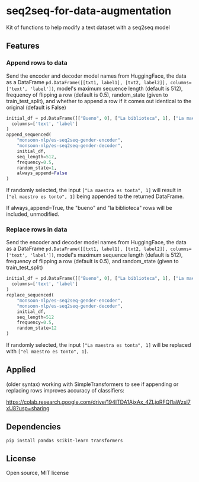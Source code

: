# seq2seq-for-data-augmentation

Kit of functions to help modify a text dataset with a seq2seq model

## Features

### Append rows to data

Send the encoder and decoder model names from HuggingFace,
the data as a DataFrame ```pd.DataFrame([[txt1, label1], [txt2, label2]], columns=['text', 'label'])```,
model's maximum sequence length (default is 512),
frequency of flipping a row (default is 0.5),
random_state (given to train_test_split),
and whether to append a row if it comes out identical to the original (default is False)


```python
initial_df = pd.DataFrame([["Bueno", 0], ["La biblioteca", 1], ["La maestra es tonta", 0]],
  columns=['text', 'label']
)
append_sequenced(
    "monsoon-nlp/es-seq2seq-gender-encoder",
    "monsoon-nlp/es-seq2seq-gender-decoder",
    initial_df,
    seq_length=512,
    frequency=0.5,
    random_state=1,
    always_append=False
)
```

If randomly selected, the input ```["La maestra es tonta", 1]``` will result in ```["el maestro es tonto", 1]``` being appended to the returned DataFrame.

If always_append=True, the "bueno" and "la biblioteca" rows
will be included, unmodified.

### Replace rows in data

Send the encoder and decoder model names from HuggingFace,
the data as a DataFrame ```pd.DataFrame([[txt1, label1], [txt2, label2]], columns=['text', 'label'])```,
model's maximum sequence length (default is 512),
frequency of flipping a row (default is 0.5),
and random_state (given to train_test_split)

```python
initial_df = pd.DataFrame([["Bueno", 0], ["La biblioteca", 1], ["La maestra es tonta", 0]],
  columns=['text', 'label']
)
replace_sequenced(
    "monsoon-nlp/es-seq2seq-gender-encoder",
    "monsoon-nlp/es-seq2seq-gender-decoder",
    initial_df,
    seq_length=512
    frequency=0.5,
    random_state=12
)
```

If randomly selected, the input ```["La maestra es tonta", 1]``` will be replaced with ```["el maestro es tonto", 1]```.

## Applied

(older syntax) working with SimpleTransformers to see if appending or replacing rows
improves accuracy of classifiers:

https://colab.research.google.com/drive/194ITDA1AjxAx_4ZLjoRFQI1aWzsl7xU8?usp=sharing

## Dependencies

```
pip install pandas scikit-learn transformers
```

## License

Open source, MIT license
